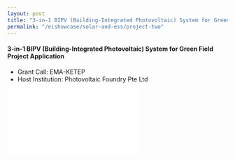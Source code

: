 ```yaml
---
layout: post
title: "3-in-1 BIPV (Building-Integrated Photovoltaic) System for Green Field Project Application"
permalink: "/eishowcase/solar-and-ess/project-two"
---
```

#### 3-in-1 BIPV (Building-Integrated Photovoltaic) System for Green Field Project Application
* Grant Call: EMA-KETEP
* Host Institution: Photovoltaic Foundry Pte Ltd

<div class="showcase-embed-container">
	<embed type="application/pdf" src="/files/showcase/solar_ess_02.pdf#view=FitH">
</div>